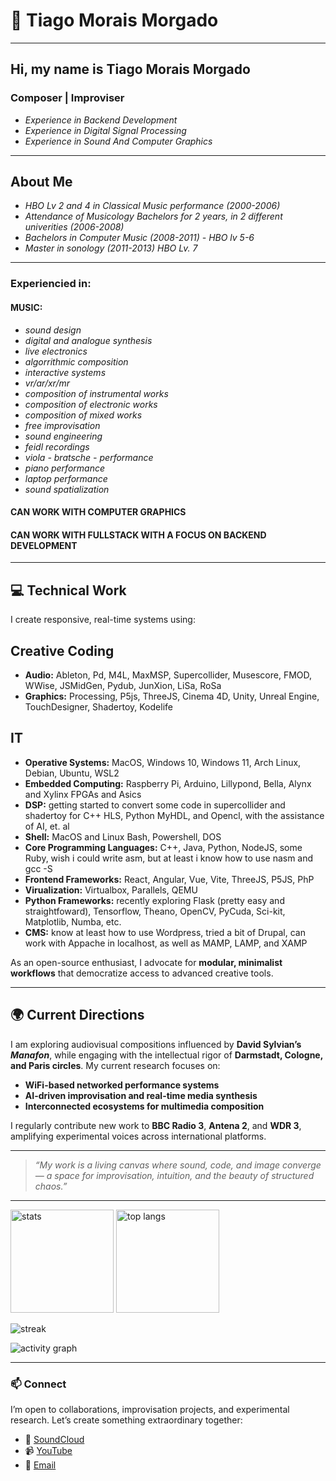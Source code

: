 # 👋 Tiago Morais Morgado

---

## Hi, my name is Tiago Morais Morgado
### Composer | Improviser 
- *Experience in Backend Development* 
- *Experience in Digital Signal Processing*
- *Experience in Sound And Computer Graphics*
  
---

## About Me
- *HBO Lv 2 and 4 in Classical Music performance (2000-2006)*
- *Attendance of Musicology Bachelors for 2 years, in 2 different univerities (2006-2008)*
- *Bachelors in Computer Music (2008-2011) - HBO lv 5-6*
- *Master in sonology (2011-2013) HBO Lv. 7*

--- 

### Experiencied in:

#### MUSIC:
- *sound design*
- *digital and analogue synthesis*
- *live electronics*
- *algorrithmic composition*
- *interactive systems*
- *vr/ar/xr/mr*
- *composition of instrumental works*
- *composition of electronic works*
- *composition of mixed works*
- *free improvisation*
- *sound engineering*
- *feidl recordings*
- *viola - bratsche - performance*
- *piano performance*
- *laptop performance*
- *sound spatialization*

#### CAN WORK WITH COMPUTER GRAPHICS
#### CAN WORK WITH FULLSTACK WITH A FOCUS ON BACKEND DEVELOPMENT
  
---

## 💻 Technical Work

I create responsive, real-time systems using:

## Creative Coding

- **Audio:** Ableton, Pd, M4L, MaxMSP, Supercollider, Musescore, FMOD, WWise, JSMidGen, Pydub, JunXion, LiSa, RoSa
- **Graphics:** Processing, P5js, ThreeJS, Cinema 4D, Unity, Unreal Engine, TouchDesigner, Shadertoy, Kodelife

## IT

- **Operative Systems:** MacOS, Windows 10, Windows 11, Arch Linux, Debian, Ubuntu, WSL2
- **Embedded Computing:** Raspberry Pi, Arduino, Lillypond, Bella, Alynx and Xylinx FPGAs and Asics 
- **DSP:** getting started to convert some code in supercollider and shadertoy for C++ HLS, Python MyHDL, and Opencl, with the assistance of AI, et. al
- **Shell:** MacOS and Linux Bash, Powershell, DOS
- **Core Programming Languages:** C++, Java, Python, NodeJS, some Ruby, wish i could write asm, but at least i know how to use nasm and gcc -S
- **Frontend Frameworks:** React, Angular, Vue, Vite, ThreeJS, P5JS, PhP
- **Virualization:** Virtualbox, Parallels, QEMU
- **Python Frameworks:** recently exploring Flask (pretty easy and straightfoward), Tensorflow, Theano, OpenCV, PyCuda, Sci-kit, Matplotlib, Numba, etc.
- **CMS:** know at least how to use Wordpress, tried a bit of Drupal, can work with Appache in localhost, as well as MAMP, LAMP, and XAMP 

As an open-source enthusiast, I advocate for **modular, minimalist workflows** that democratize access to advanced creative tools.

---

## 🌍 Current Directions

I am exploring audiovisual compositions influenced by **David Sylvian’s *Manafon***, while engaging with the intellectual rigor of **Darmstadt, Cologne, and Paris circles**. My current research focuses on:

* **WiFi-based networked performance systems**
* **AI-driven improvisation and real-time media synthesis**
* **Interconnected ecosystems for multimedia composition**

I regularly contribute new work to **BBC Radio 3**, **Antena 2**, and **WDR 3**, amplifying experimental voices across international platforms.

---

> *“My work is a living canvas where sound, code, and image converge — a space for improvisation, intuition, and the beauty of structured chaos.”*

---

<p align="left">
  <img height="165" src="https://github-readme-stats.vercel.app/api?username=tmm88&show_icons=true&count_private=true&include_all_commits=true" alt="stats" />
  <img height="165" src="https://github-readme-stats.vercel.app/api/top-langs/?username=tmm88&layout=compact&langs_count=8" alt="top langs" />
</p>  

<p align="left">
  <img src="https://streak-stats.demolab.com?user=tmm88" alt="streak" />
</p>  

<p align="left">
  <img src="https://github-readme-activity-graph.vercel.app/graph?username=tmm88&area=true" alt="activity graph" />
</p>  

---

### 📫 Connect

I’m open to collaborations, improvisation projects, and experimental research. Let’s create something extraordinary together:

* 🎵 [SoundCloud](https://www.google.com/search?q=%23)
* 📹 [YouTube](https://www.google.com/search?q=%23)
* 📧 [Email](https://www.google.com/search?q=%23)

